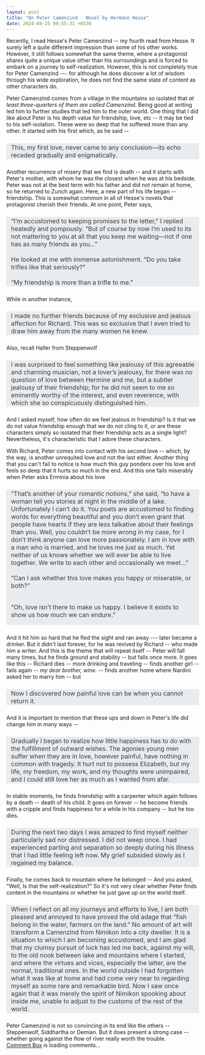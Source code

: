 ```yaml
---
layout: post
title: "On Peter Camenzind - Novel by Hermann Hesse"
date: 2024-04-25 00:55:31 +0530
---
```


<style>

img
{
	max-width: 15%;
}

.image-left, .image-right
{
	margin: 1em 0;
}
@media (min-width: 20em)
{
	.image-left, .image-right
	{
		display: flex;
		align-items: center;
	}

	.image-left img
	{
		margin-right: 1em;
		float: left; /* fallback */
	}

	.image-right img
	{
		order: 1;
		margin-left: 1em;
		float: right; /* fallback */
	}
	
	/* clearfix for fallback */
	.image-left::after,
	.image-right::after
	{
		content: "";
  	display: block;
		clear: both;
	}
}

@media (min-width: 30em)
{
	.image-left img, .image-right img
	{
		flex-shrink: 0;
	}
}


blockquote {
    /* border-left: 7px solid #b83131; */
	font-style: normal;
	color: #343A40;
    background: #E9ECEF;
    margin: 1.5em 0px;
    padding: 1px 10px;
	font-size: 16px;
    /* quotes:"\201C""\201D""\2018""\2019"; */
}

</style>


Recently, I read Hesse's Peter Camenzind -- my fourth read from Hesse. It surely left a quite different impression than some of his other works. However, it still follows somewhat the same theme, where a protagonist shares quite a unique value other than his surroundings and is forced to embark on a journey to self-realization. However, this is not completely true for Peter Camenzind --- for although he does discover a lot of wisdom through his wide exploration, he does not find the same state of content as other characters do. 


Peter Camenzind comes from a village in the mountains so isolated that <i> at least three-quarters of them are called Camenzind.</i> Being good at writing led him to further studies that led him to the outer world. One thing that I did like about Peter is his depth value for friendship, love, etc -- it may be tied to his self-isolation. These were so deep that he suffered more than any other. It started with his first which, as he said -- 

<blockquote>
This, my first love, never came to any conclusion—its echo receded gradually and enigmatically.
</blockquote>

Another recurrence of misery that we find is death -- and it starts with Peter's mother, with whom he was the closest when he was at his bedside. Peter was not at the best term with his father and did not remain at home, so he returned to Zurich again. Here, a new part of his life began -- friendship. This is somewhat common in all of Hesse's novels that protagonist cherish their friends. At one point, Peter says,
<blockquote>
“I’m accustomed to keeping promises to the letter,” I replied heatedly and pompously. “But of course by now I’m used to its not mattering to you at all that you keep me waiting—not if one has as many friends as you…”<br>
<br>
He looked at me with immense astonishment. “Do you take trifles like that seriously?”<br>
<br>
“My friendship is more than a trifle to me.”

</blockquote>

While in another instance,

<blockquote>
I made no further friends because of my exclusive and jealous affection for Richard. This was so exclusive that I even tried to draw him away from the many women he knew.
</blockquote>
Also, recall Haller from Steppenwolf 

<blockquote>
 I was surprised to feel something like jealousy of this agreeable and charming musician, not a lover’s jealousy, for there was no question of love between Hermine and me, but a subtler jealousy of their friendship; for he did not seem to me so eminently worthy of the interest, and even reverence, with which she so conspicuously distinguished him.
</blockquote>
And I asked myself, how often do we feel jealous in friendship? Is it that we do not value friendship enough that we do not cling to it, or are these characters simply so isolated that their friendship acts as a single light? Nevertheless, it's characteristic that I adore these characters.

With Richard, Peter comes into contact with his second love -- which, by the way, is another unrequited love and not the last either. Another thing that you can't fail to notice is how much this guy ponders over his love and feels so deep that it hurts so much in the end. And this one fails miserably when Peter asks Erminia about his love

<blockquote>
  “That’s another of your romantic notions,” she said, “to have a woman tell you stories at night in the middle of a lake. Unfortunately I can’t do it. You poets are accustomed to finding words for everything beautiful and you don’t even grant that people have hearts if they are less talkative about their feelings than you. Well, you couldn’t be more wrong in my case, for I don’t think anyone can love more passionately. I am in love with a man who is married, and he loves me just as much. Yet neither of us knows whether we will ever be able to live together. We write to each other and occasionally we meet…” <br>
<br>
  “Can I ask whether this love makes you happy or miserable, or both?” <br>
  <br>
  <p style = "color: '#'8338EC !important"> “Oh, love isn’t there to make us happy. I believe it exists to show us how much we can endure.” </p>
</blockquote>
And it hit him so hard that he fled the sight and ran away --- later became a drinker. But it didn't last forever, for he was revived by Richard -- who made him a writer. And this is the theme that will repeat itself -- Peter will fall many times, but he finds ground and stability -- but falls once more. It goes like this -- Richard dies -- more drinking and traveling -- finds another girl -- fails again -- <i> my dear brother, wine.</i> -- finds another home where Nardini asked her to marry him -- but
<blockquote>
Now I discovered how painful love can be when you cannot return it.
</blockquote>
And it is important to mention that these ups and down in Peter's life did change him in many ways --
<blockquote>
Gradually I began to realize how little happiness has to do with the fulfillment of outward wishes. The agonies young men suffer when they are in love, however painful, have nothing in common with tragedy. It hurt not to possess Elizabeth, but my life, my freedom, my work, and my thoughts were unimpaired, and I could still love her as much as I wanted from afar.
</blockquote>
In stable moments, he finds friendship with a carpenter which again follows by a death -- death of his child. It goes on forever -- he become friends with a cripple and finds happiness for a while in his company -- but he too dies.
<blockquote>
 During the next two days I was amazed to find myself neither particularly sad nor distressed. I did not weep once. I had experienced parting and separation so deeply during his illness that I had little feeling left now. My grief subsided slowly as I regained my balance.
</blockquote>
Finally, he comes back to mountain where he belonged -- And you asked, "Well, Is that the self-realization?" So it's not very clear whether Peter finds content in the mountains or whether he just gave up on the world itself. 
<blockquote>
  When I reflect on all my journeys and efforts to live, I am both pleased and annoyed to have proved the old adage that “fish belong in the water, farmers on the land.” No amount of art will transform a Camenzind from Nimikon into a city dweller. It is a situation to which I am becoming accustomed, and I am glad that my clumsy pursuit of luck has led me back, against my will, to the old nook between lake and mountains where I started, and where the virtues and vices, especially the latter, are the normal, traditional ones. In the world outside I had forgotten what it was like at home and had come very near to regarding myself as some rare and remarkable bird. Now I saw once again that it was merely the spirit of Nimikon spooking about inside me, unable to adjust to the customs of the rest of the world.
</blockquote>
Peter Camenzind is not so convincing in its end like the others -- Steppenwolf, Siddhartha or Demian. But it does present a strong case -- whether going against the flow of river really worth the trouble. 



<!-- begin wwww.htmlcommentbox.com -->
 <div id="HCB_comment_box"><a href="http://www.htmlcommentbox.com">Comment Box</a> is loading comments...</div>
 <link rel="stylesheet" type="text/css" href="https://www.htmlcommentbox.com/static/skins/bootstrap/twitter-bootstrap.css?v=0" />
 <script type="text/javascript" id="hcb"> /*<!--*/ if(!window.hcb_user){hcb_user={};} (function(){var s=document.createElement("script"), l=hcb_user.PAGE || (""+window.location).replace(/'/g,"%27"), h="https://www.htmlcommentbox.com";s.setAttribute("type","text/javascript");s.setAttribute("src", h+"/jread?page="+encodeURIComponent(l).replace("+","%2B")+"&mod=%241%24wq1rdBcg%24AkhVteoR4lp18Lzh0e1di1"+"&opts=16798&num=10&ts=1716318545734");if (typeof s!="undefined") document.getElementsByTagName("head")[0].appendChild(s);})(); /*-->*/ </script>
<!-- end www.htmlcommentbox.com -->